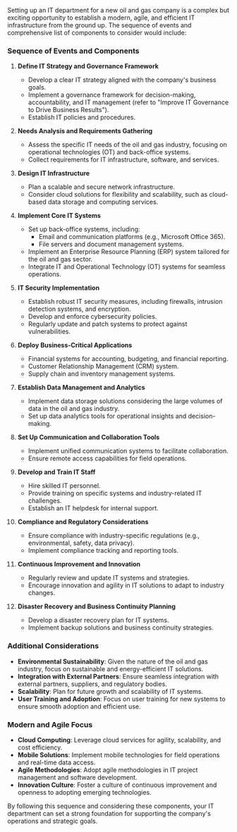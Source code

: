 Setting up an IT department for a new oil and gas company is a complex but exciting opportunity to establish a modern, agile, and efficient IT infrastructure from the ground up. The sequence of events and comprehensive list of components to consider would include:
### Sequence of Events and Components

1. **Define IT Strategy and Governance Framework**
   - Develop a clear IT strategy aligned with the company's business goals.
   - Implement a governance framework for decision-making, accountability, and IT management (refer to "Improve IT Governance to Drive Business Results").
   - Establish IT policies and procedures.

2. **Needs Analysis and Requirements Gathering**
   - Assess the specific IT needs of the oil and gas industry, focusing on operational technologies (OT) and back-office systems.
   - Collect requirements for IT infrastructure, software, and services.

3. **Design IT Infrastructure**
   - Plan a scalable and secure network infrastructure.
   - Consider cloud solutions for flexibility and scalability, such as cloud-based data storage and computing services.

4. **Implement Core IT Systems**
   - Set up back-office systems, including:
     - Email and communication platforms (e.g., Microsoft Office 365).
     - File servers and document management systems.
   - Implement an Enterprise Resource Planning (ERP) system tailored for the oil and gas sector.
   - Integrate IT and Operational Technology (OT) systems for seamless operations.

5. **IT Security Implementation**
   - Establish robust IT security measures, including firewalls, intrusion detection systems, and encryption.
   - Develop and enforce cybersecurity policies.
   - Regularly update and patch systems to protect against vulnerabilities.

6. **Deploy Business-Critical Applications**
   - Financial systems for accounting, budgeting, and financial reporting.
   - Customer Relationship Management (CRM) system.
   - Supply chain and inventory management systems.

7. **Establish Data Management and Analytics**
   - Implement data storage solutions considering the large volumes of data in the oil and gas industry.
   - Set up data analytics tools for operational insights and decision-making.

8. **Set Up Communication and Collaboration Tools**
   - Implement unified communication systems to facilitate collaboration.
   - Ensure remote access capabilities for field operations.

9. **Develop and Train IT Staff**
   - Hire skilled IT personnel.
   - Provide training on specific systems and industry-related IT challenges.
   - Establish an IT helpdesk for internal support.

10. **Compliance and Regulatory Considerations**
    - Ensure compliance with industry-specific regulations (e.g., environmental, safety, data privacy).
    - Implement compliance tracking and reporting tools.

11. **Continuous Improvement and Innovation**
    - Regularly review and update IT systems and strategies.
    - Encourage innovation and agility in IT solutions to adapt to industry changes.

12. **Disaster Recovery and Business Continuity Planning**
    - Develop a disaster recovery plan for IT systems.
    - Implement backup solutions and business continuity strategies.

### Additional Considerations

- **Environmental Sustainability**: Given the nature of the oil and gas industry, focus on sustainable and energy-efficient IT solutions.
- **Integration with External Partners**: Ensure seamless integration with external partners, suppliers, and regulatory bodies.
- **Scalability**: Plan for future growth and scalability of IT systems.
- **User Training and Adoption**: Focus on user training for new systems to ensure smooth adoption and efficient use.

### Modern and Agile Focus

- **Cloud Computing**: Leverage cloud services for agility, scalability, and cost efficiency.
- **Mobile Solutions**: Implement mobile technologies for field operations and real-time data access.
- **Agile Methodologies**: Adopt agile methodologies in IT project management and software development.
- **Innovation Culture**: Foster a culture of continuous improvement and openness to adopting emerging technologies.

By following this sequence and considering these components, your IT department can set a strong foundation for supporting the company's operations and strategic goals.